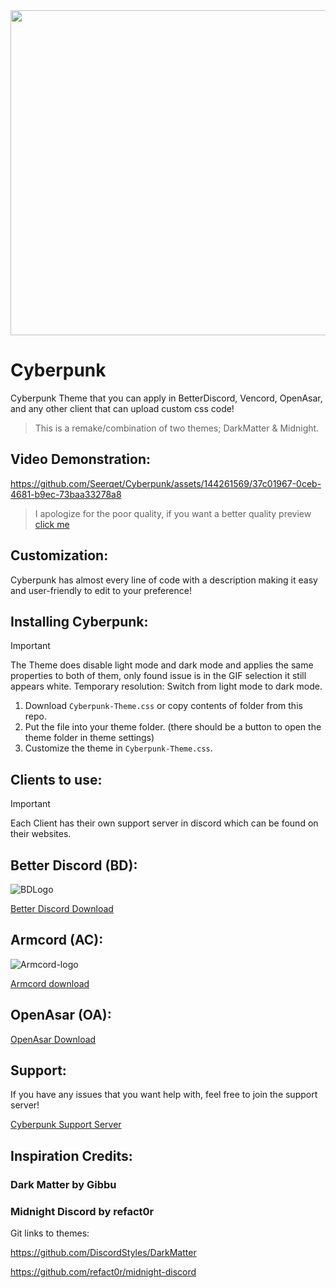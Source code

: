 <div align="center">
<img src="https://github.com/Seerqet/Cyberpunk/assets/144261569/374b3452-3727-4ff7-9e51-ef8c7c2e1502" width="520">
  <br Cyberpunk is a css theme to personalize your discord.>
</div>


# Cyberpunk
Cyberpunk Theme that you can apply in BetterDiscord, Vencord, OpenAsar, and any other client that can upload custom css code!
> This is a remake/combination of two themes; DarkMatter & Midnight.


## Video Demonstration: 

https://github.com/Seerqet/Cyberpunk/assets/144261569/37c01967-0ceb-4681-b9ec-73baa33278a8
> I apologize for the poor quality, if you want a better quality preview [click me](https://youtu.be/U48pfIR3GSQ)


## Customization:
Cyberpunk has almost every line of code with a description making it easy and user-friendly to edit to your preference! 

## Installing Cyberpunk: 
> [!IMPORTANT]
> The Theme does disable light mode and dark mode and applies the same properties to both of them, only found issue is in the GIF selection it still appears white.
> Temporary resolution: Switch from light mode to dark mode.

1. Download `Cyberpunk-Theme.css` or copy contents of folder from this repo.
2. Put the file into your theme folder. (there should be a button to open the theme folder in theme settings)
3. Customize the theme in `Cyberpunk-Theme.css`.

## Clients to use:
> [!IMPORTANT]
> Each Client has their own support server in discord which can be found on their websites.

## Better Discord (BD):
![BDLogo](https://github.com/Seerqet/Cyberpunk/assets/144261569/c3096d02-0ea5-4601-981a-07847c1de66a)

[Better Discord Download](https://docs.betterdiscord.app/users/getting-started/installation/)

## Armcord (AC):
![Armcord-logo](https://armcord.app/logo.png)

[Armcord download](https://armcord.app/download)


## OpenAsar (OA):
[OpenAsar Download](https://openasar.dev/#)

## Support:
If you have any issues that you want help with, feel free to join the support server!

[Cyberpunk Support Server](https://discord.gg/3GVnMp5Xsa)

## Inspiration Credits: 
### Dark Matter by Gibbu
### Midnight Discord by refact0r
Git links to themes:

https://github.com/DiscordStyles/DarkMatter

https://github.com/refact0r/midnight-discord
